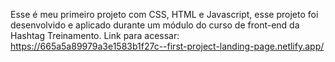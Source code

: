 Esse é meu primeiro projeto com CSS, HTML e Javascript, esse projeto foi desenvolvido e aplicado durante um módulo do curso de front-end da Hashtag Treinamento.
Link para acessar: https://665a5a89979a3e1583b1f27c--first-project-landing-page.netlify.app/
